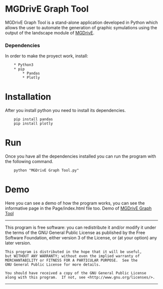 # MGDrivE Graph Tool

MGDrivE Graph Tool is a stand-alone application developed in Python which allows the user to automate the generation of graphic symulations using the output of the landscape module of [MGDrivE](https://chipdelmal.github.io/researchprojects/MGDrivE.html).

### Dependencies
 In order to make the proyect work, install:
```
 	* Python3
 	* pip
    	* Pandas
    	* Plotly
```

# Installation 
After you install python you need to install its dependencies.
```
	pip install pandas
	pip install plotly 
```

# Run
Once you have all the dependencies installed you can run the program with the following command.
```
    python "MGDrivE Graph Tool.py"
```

# Demo
Here you can see a demo of how the program works, you can see the informative page in the Page/index.html file too.
Demo of [MGDrivE Graph Tool](https://www.youtube.com/watch?v=_Ex5RUrOaxw)

---
This program is free software: you can redistribute it and/or modify
    it under the terms of the GNU General Public License as published by
    the Free Software Foundation, either version 3 of the License, or
    (at your option) any later version.

    This program is distributed in the hope that it will be useful,
    but WITHOUT ANY WARRANTY; without even the implied warranty of
    MERCHANTABILITY or FITNESS FOR A PARTICULAR PURPOSE.  See the
    GNU General Public License for more details.

    You should have received a copy of the GNU General Public License
    along with this program.  If not, see <http://www.gnu.org/licenses/>.
---
